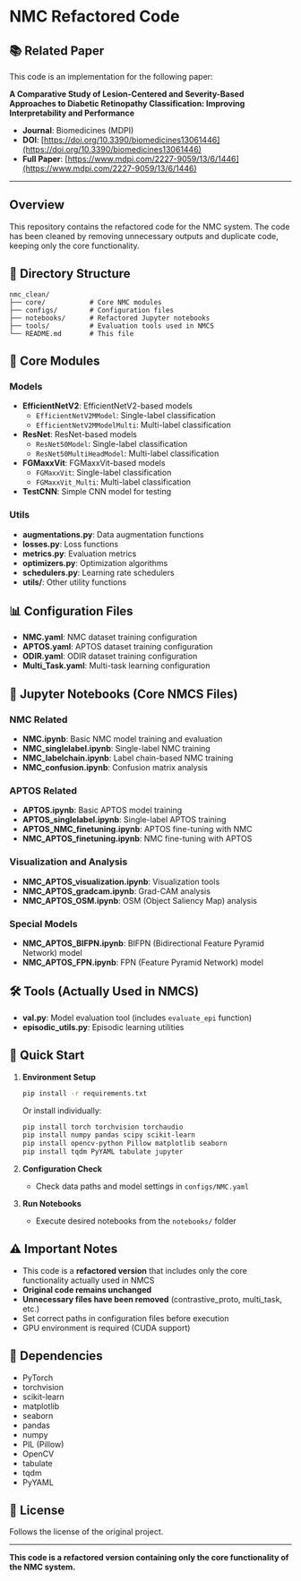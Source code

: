 # NMC Refactored Code

## 📚 **Related Paper**

This code is an implementation for the following paper:

**A Comparative Study of Lesion-Centered and Severity-Based Approaches to Diabetic Retinopathy Classification: Improving Interpretability and Performance**

- **Journal**: Biomedicines (MDPI)
- **DOI**: [https://doi.org/10.3390/biomedicines13061446](https://doi.org/10.3390/biomedicines13061446)
- **Full Paper**: [https://www.mdpi.com/2227-9059/13/6/1446](https://www.mdpi.com/2227-9059/13/6/1446)

---

## Overview

This repository contains the refactored code for the NMC system. The code has been cleaned by removing unnecessary outputs and duplicate code, keeping only the core functionality.

## 📁 Directory Structure

```
nmc_clean/
├── core/           # Core NMC modules
├── configs/        # Configuration files
├── notebooks/      # Refactored Jupyter notebooks
├── tools/          # Evaluation tools used in NMCS
└── README.md       # This file
```

## 🔧 Core Modules

### Models
- **EfficientNetV2**: EfficientNetV2-based models
  - `EfficientNetV2MModel`: Single-label classification
  - `EfficientNetV2MModelMulti`: Multi-label classification
- **ResNet**: ResNet-based models
  - `ResNet50Model`: Single-label classification
  - `ResNet50MultiHeadModel`: Multi-label classification
- **FGMaxxVit**: FGMaxxVit-based models
  - `FGMaxxVit`: Single-label classification
  - `FGMaxxVit_Multi`: Multi-label classification
- **TestCNN**: Simple CNN model for testing

### Utils
- **augmentations.py**: Data augmentation functions
- **losses.py**: Loss functions
- **metrics.py**: Evaluation metrics
- **optimizers.py**: Optimization algorithms
- **schedulers.py**: Learning rate schedulers
- **utils/**: Other utility functions

## 📊 Configuration Files

- **NMC.yaml**: NMC dataset training configuration
- **APTOS.yaml**: APTOS dataset training configuration
- **ODIR.yaml**: ODIR dataset training configuration
- **Multi_Task.yaml**: Multi-task learning configuration

## 📓 Jupyter Notebooks (Core NMCS Files)

### NMC Related
- **NMC.ipynb**: Basic NMC model training and evaluation
- **NMC_singlelabel.ipynb**: Single-label NMC training
- **NMC_labelchain.ipynb**: Label chain-based NMC training
- **NMC_confusion.ipynb**: Confusion matrix analysis

### APTOS Related
- **APTOS.ipynb**: Basic APTOS model training
- **APTOS_singlelabel.ipynb**: Single-label APTOS training
- **APTOS_NMC_finetuning.ipynb**: APTOS fine-tuning with NMC
- **NMC_APTOS_finetuning.ipynb**: NMC fine-tuning with APTOS

### Visualization and Analysis
- **NMC_APTOS_visualization.ipynb**: Visualization tools
- **NMC_APTOS_gradcam.ipynb**: Grad-CAM analysis
- **NMC_APTOS_OSM.ipynb**: OSM (Object Saliency Map) analysis

### Special Models
- **NMC_APTOS_BIFPN.ipynb**: BIFPN (Bidirectional Feature Pyramid Network) model
- **NMC_APTOS_FPN.ipynb**: FPN (Feature Pyramid Network) model

## 🛠️ Tools (Actually Used in NMCS)

- **val.py**: Model evaluation tool (includes `evaluate_epi` function)
- **episodic_utils.py**: Episodic learning utilities

## 🚀 Quick Start

1. **Environment Setup**
   ```bash
   pip install -r requirements.txt
   ```
   
   Or install individually:
   ```bash
   pip install torch torchvision torchaudio
   pip install numpy pandas scipy scikit-learn
   pip install opencv-python Pillow matplotlib seaborn
   pip install tqdm PyYAML tabulate jupyter
   ```

2. **Configuration Check**
   - Check data paths and model settings in `configs/NMC.yaml`

3. **Run Notebooks**
   - Execute desired notebooks from the `notebooks/` folder

## ⚠️ Important Notes

- This code is a **refactored version** that includes only the core functionality actually used in NMCS
- **Original code remains unchanged**
- **Unnecessary files have been removed** (contrastive_proto, multi_task, etc.)
- Set correct paths in configuration files before execution
- GPU environment is required (CUDA support)

## 🔗 Dependencies

- PyTorch
- torchvision
- scikit-learn
- matplotlib
- seaborn
- pandas
- numpy
- PIL (Pillow)
- OpenCV
- tabulate
- tqdm
- PyYAML

## 📝 License

Follows the license of the original project.

---

**This code is a refactored version containing only the core functionality of the NMC system.**

